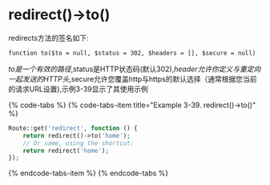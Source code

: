 # redirect\(\)-&gt;to\(\)

redirects方法的签名如下:

`function to($to = null, $status = 302, $headers = [], $secure = null)`

$to是一个有效的路径,$status是HTTP状态码\(默认302\),$header允许你定义与重定向一起发送的HTTP头,$secure允许您覆盖http与https的默认选择（通常根据您当前的请求URL设置\),示例3-39显示了其使用示例

{% code-tabs %}
{% code-tabs-item title="Example 3-39. redirect\(\)->to\(\)" %}
```php
Route::get('redirect', function () { 
    return redirect()->to('home');
    // Or same, using the shortcut:
    return redirect('home'); 
});
```
{% endcode-tabs-item %}
{% endcode-tabs %}

